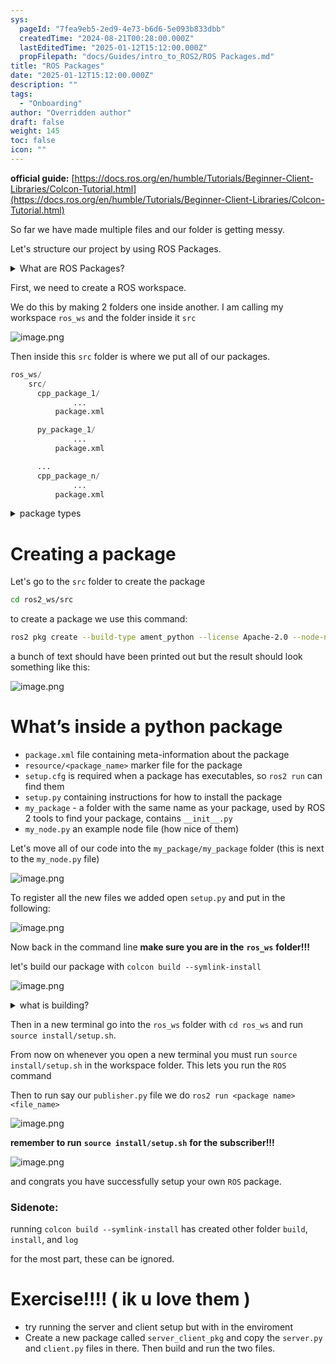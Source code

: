 ```yaml
---
sys:
  pageId: "7fea9eb5-2ed9-4e73-b6d6-5e093b833dbb"
  createdTime: "2024-08-21T00:28:00.000Z"
  lastEditedTime: "2025-01-12T15:12:00.000Z"
  propFilepath: "docs/Guides/intro_to_ROS2/ROS Packages.md"
title: "ROS Packages"
date: "2025-01-12T15:12:00.000Z"
description: ""
tags:
  - "Onboarding"
author: "Overridden author"
draft: false
weight: 145
toc: false
icon: ""
---
```


**official guide:** [https://docs.ros.org/en/humble/Tutorials/Beginner-Client-Libraries/Colcon-Tutorial.html](https://docs.ros.org/en/humble/Tutorials/Beginner-Client-Libraries/Colcon-Tutorial.html)

So far we have made multiple files and our folder is getting messy.

Let's structure our project by using ROS Packages.

<details>

<summary>What are ROS Packages?</summary>

ROS Packages are, as the name implies, packages of code that are highly sharable between ROS developers.

They consist of a folder, `package.xml` file, and source code

```python
      cpp_package_1/
		      ... imagine much code files here ..
          package.xml
```

</details>

First, we need to create a ROS workspace.

We do this by making 2 folders one inside another. I am calling my workspace `ros_ws` and the folder inside it `src`

![image.png](https://prod-files-secure.s3.us-west-2.amazonaws.com/d518164a-d88e-44d1-a4ee-3adb3bd8bce0/70706947-fd18-4537-a67b-e12946812d31/image.png?X-Amz-Algorithm=AWS4-HMAC-SHA256&X-Amz-Content-Sha256=UNSIGNED-PAYLOAD&X-Amz-Credential=ASIAZI2LB4663PYDZKMX%2F20250616%2Fus-west-2%2Fs3%2Faws4_request&X-Amz-Date=20250616T051216Z&X-Amz-Expires=3600&X-Amz-Security-Token=IQoJb3JpZ2luX2VjEGsaCXVzLXdlc3QtMiJHMEUCIQCJvHzdGj0P1pZQolFIQEftcnVS41YO4o%2BwGT87ovN%2BMwIgU%2F%2FJLvXEdlKQ38KiJZ3%2BPZHdhdn5ixIwKy%2FWqls5rswq%2FwMIUxAAGgw2Mzc0MjMxODM4MDUiDBOpHCesCWOoOA1oECrcA8g0%2Ftekx1BXDDOtObsmdXbvcgmcZnxhjkEtQkU7FJ%2Ftw3XaxMMBRb9v63EI4op0H4AYp8NVRAADJSXN5p%2FqZTgRgU0vR1f%2F4JGxAhp%2FP%2FivvuA0wl43at%2F4cpA2YmcscUR1LWbTei8NSDuZC0szjlCymZQtxmthzvjeVrX6UIbPSeQRx58dO7YKVum46O8fBrNg5ygbF5ZWNwVqmZDCYhWjh07H9ReQBqpDNPjApnbnH0GKueMdceQrP2BiAJ0Yxm4ULTWTcKQCg4zzFa0q%2FSzuE2Hu0a2p5Nxk5XizvRtdeeEZ%2FxxvQsqxTgzkxWLbV6eG5XPA7wDrvstU63DmKJx30LhMM%2FfXm0zdSQMyp0r2JpfynT0UgG9C7R%2B73eThIrzyLQDAkjvq1VDotsg5U7d3l6895iRlT9x0xOfiMMUcrvsTflTvm07BbAukQYf5RmS8%2FrRlQ9sme4VCUGdbUkRJyn2HU9Wpqc3m3BKCzosmhUhWHDByZImkwPVvtfb%2BiPhaWlQJBk9Z7iV32tufVkJoWuBYyFTHaJlnpNal9W3zUxUlqMVmMMzVv3I5gykbXshYFhrdS9b3szq4rmuNh1ALWFlxJyzjlRBhThZYUWRNywZ7xMhBrvGsdnSDMLD%2BvcIGOqUBBsc87YqK18dfV9RYf6GPRY7g%2Bc9yafxbdwAt5BPFSoVRKxRed1O4kh%2ByOeSSPHAhG4d2ISUKIJ%2FmZ3wQk0%2FpN%2BqV9o92p%2FG4Wf2sR33QIcmegd%2FZtbDvOz68lhoSK06WnexcrA2ftRtDIV7lEpMDnfQyUbaQeWgMiajGPswXfoiIJS5YbUCVFS%2FqJTK55xWFSj61o8MnWgMFk%2FbrjsLmEQPASGRM&X-Amz-Signature=193977c160ea1400bef089150f853a0c9785c7959b4d8940fce8944a67a9c453&X-Amz-SignedHeaders=host&x-amz-checksum-mode=ENABLED&x-id=GetObject)

Then inside this `src` folder is where we put all of our packages.

```python
ros_ws/
    src/
      cpp_package_1/
		      ...
          package.xml

      py_package_1/
		      ...
          package.xml

      ...
      cpp_package_n/
		      ...
          package.xml

```

<details>

<summary>package types</summary>

packages can be either `C++` or python.

the intern file structure is different for each but for this guide we will stick to creating python packages

</details>

# Creating a package

Let's go to the `src` folder to create the package

```bash
cd ros2_ws/src
```

to create a package we use this command:

```bash
ros2 pkg create --build-type ament_python --license Apache-2.0 --node-name my_node my_package
```

a bunch of text should have been printed out but the result should look something like this:

![image.png](https://prod-files-secure.s3.us-west-2.amazonaws.com/d518164a-d88e-44d1-a4ee-3adb3bd8bce0/e6cf1e3f-8512-4a3e-b131-079f800bf3e8/image.png?X-Amz-Algorithm=AWS4-HMAC-SHA256&X-Amz-Content-Sha256=UNSIGNED-PAYLOAD&X-Amz-Credential=ASIAZI2LB4663PYDZKMX%2F20250616%2Fus-west-2%2Fs3%2Faws4_request&X-Amz-Date=20250616T051217Z&X-Amz-Expires=3600&X-Amz-Security-Token=IQoJb3JpZ2luX2VjEGsaCXVzLXdlc3QtMiJHMEUCIQCJvHzdGj0P1pZQolFIQEftcnVS41YO4o%2BwGT87ovN%2BMwIgU%2F%2FJLvXEdlKQ38KiJZ3%2BPZHdhdn5ixIwKy%2FWqls5rswq%2FwMIUxAAGgw2Mzc0MjMxODM4MDUiDBOpHCesCWOoOA1oECrcA8g0%2Ftekx1BXDDOtObsmdXbvcgmcZnxhjkEtQkU7FJ%2Ftw3XaxMMBRb9v63EI4op0H4AYp8NVRAADJSXN5p%2FqZTgRgU0vR1f%2F4JGxAhp%2FP%2FivvuA0wl43at%2F4cpA2YmcscUR1LWbTei8NSDuZC0szjlCymZQtxmthzvjeVrX6UIbPSeQRx58dO7YKVum46O8fBrNg5ygbF5ZWNwVqmZDCYhWjh07H9ReQBqpDNPjApnbnH0GKueMdceQrP2BiAJ0Yxm4ULTWTcKQCg4zzFa0q%2FSzuE2Hu0a2p5Nxk5XizvRtdeeEZ%2FxxvQsqxTgzkxWLbV6eG5XPA7wDrvstU63DmKJx30LhMM%2FfXm0zdSQMyp0r2JpfynT0UgG9C7R%2B73eThIrzyLQDAkjvq1VDotsg5U7d3l6895iRlT9x0xOfiMMUcrvsTflTvm07BbAukQYf5RmS8%2FrRlQ9sme4VCUGdbUkRJyn2HU9Wpqc3m3BKCzosmhUhWHDByZImkwPVvtfb%2BiPhaWlQJBk9Z7iV32tufVkJoWuBYyFTHaJlnpNal9W3zUxUlqMVmMMzVv3I5gykbXshYFhrdS9b3szq4rmuNh1ALWFlxJyzjlRBhThZYUWRNywZ7xMhBrvGsdnSDMLD%2BvcIGOqUBBsc87YqK18dfV9RYf6GPRY7g%2Bc9yafxbdwAt5BPFSoVRKxRed1O4kh%2ByOeSSPHAhG4d2ISUKIJ%2FmZ3wQk0%2FpN%2BqV9o92p%2FG4Wf2sR33QIcmegd%2FZtbDvOz68lhoSK06WnexcrA2ftRtDIV7lEpMDnfQyUbaQeWgMiajGPswXfoiIJS5YbUCVFS%2FqJTK55xWFSj61o8MnWgMFk%2FbrjsLmEQPASGRM&X-Amz-Signature=be6823105bb5de5bf2c47cd65e7ad962b4fb0d1efaf7a839234c265f362d60cc&X-Amz-SignedHeaders=host&x-amz-checksum-mode=ENABLED&x-id=GetObject)

# What’s inside a python package

- `package.xml` file containing meta-information about the package
- `resource/<package_name>` marker file for the package
- `setup.cfg` is required when a package has executables, so `ros2 run` can find them
- `setup.py` containing instructions for how to install the package
- `my_package` - a folder with the same name as your package, used by ROS 2 tools to find your package, contains `__init__.py`
- `my_node.py` an example node file (how nice of them)

Let's move all of our code into the `my_package/my_package` folder (this is next to the `my_node.py` file)

![image.png](https://prod-files-secure.s3.us-west-2.amazonaws.com/d518164a-d88e-44d1-a4ee-3adb3bd8bce0/9ce58f11-0da9-4d3e-b86d-506a9685d378/image.png?X-Amz-Algorithm=AWS4-HMAC-SHA256&X-Amz-Content-Sha256=UNSIGNED-PAYLOAD&X-Amz-Credential=ASIAZI2LB4663PYDZKMX%2F20250616%2Fus-west-2%2Fs3%2Faws4_request&X-Amz-Date=20250616T051217Z&X-Amz-Expires=3600&X-Amz-Security-Token=IQoJb3JpZ2luX2VjEGsaCXVzLXdlc3QtMiJHMEUCIQCJvHzdGj0P1pZQolFIQEftcnVS41YO4o%2BwGT87ovN%2BMwIgU%2F%2FJLvXEdlKQ38KiJZ3%2BPZHdhdn5ixIwKy%2FWqls5rswq%2FwMIUxAAGgw2Mzc0MjMxODM4MDUiDBOpHCesCWOoOA1oECrcA8g0%2Ftekx1BXDDOtObsmdXbvcgmcZnxhjkEtQkU7FJ%2Ftw3XaxMMBRb9v63EI4op0H4AYp8NVRAADJSXN5p%2FqZTgRgU0vR1f%2F4JGxAhp%2FP%2FivvuA0wl43at%2F4cpA2YmcscUR1LWbTei8NSDuZC0szjlCymZQtxmthzvjeVrX6UIbPSeQRx58dO7YKVum46O8fBrNg5ygbF5ZWNwVqmZDCYhWjh07H9ReQBqpDNPjApnbnH0GKueMdceQrP2BiAJ0Yxm4ULTWTcKQCg4zzFa0q%2FSzuE2Hu0a2p5Nxk5XizvRtdeeEZ%2FxxvQsqxTgzkxWLbV6eG5XPA7wDrvstU63DmKJx30LhMM%2FfXm0zdSQMyp0r2JpfynT0UgG9C7R%2B73eThIrzyLQDAkjvq1VDotsg5U7d3l6895iRlT9x0xOfiMMUcrvsTflTvm07BbAukQYf5RmS8%2FrRlQ9sme4VCUGdbUkRJyn2HU9Wpqc3m3BKCzosmhUhWHDByZImkwPVvtfb%2BiPhaWlQJBk9Z7iV32tufVkJoWuBYyFTHaJlnpNal9W3zUxUlqMVmMMzVv3I5gykbXshYFhrdS9b3szq4rmuNh1ALWFlxJyzjlRBhThZYUWRNywZ7xMhBrvGsdnSDMLD%2BvcIGOqUBBsc87YqK18dfV9RYf6GPRY7g%2Bc9yafxbdwAt5BPFSoVRKxRed1O4kh%2ByOeSSPHAhG4d2ISUKIJ%2FmZ3wQk0%2FpN%2BqV9o92p%2FG4Wf2sR33QIcmegd%2FZtbDvOz68lhoSK06WnexcrA2ftRtDIV7lEpMDnfQyUbaQeWgMiajGPswXfoiIJS5YbUCVFS%2FqJTK55xWFSj61o8MnWgMFk%2FbrjsLmEQPASGRM&X-Amz-Signature=56ecfc55fb3ee39ce14b52ce3121de436250949cdb081be2fed2553563038e56&X-Amz-SignedHeaders=host&x-amz-checksum-mode=ENABLED&x-id=GetObject)

To register all the new files we added open `setup.py` and put in the following:

![image.png](https://prod-files-secure.s3.us-west-2.amazonaws.com/d518164a-d88e-44d1-a4ee-3adb3bd8bce0/1cd7c262-4cae-4496-9d75-c178537d24a2/image.png?X-Amz-Algorithm=AWS4-HMAC-SHA256&X-Amz-Content-Sha256=UNSIGNED-PAYLOAD&X-Amz-Credential=ASIAZI2LB4663PYDZKMX%2F20250616%2Fus-west-2%2Fs3%2Faws4_request&X-Amz-Date=20250616T051217Z&X-Amz-Expires=3600&X-Amz-Security-Token=IQoJb3JpZ2luX2VjEGsaCXVzLXdlc3QtMiJHMEUCIQCJvHzdGj0P1pZQolFIQEftcnVS41YO4o%2BwGT87ovN%2BMwIgU%2F%2FJLvXEdlKQ38KiJZ3%2BPZHdhdn5ixIwKy%2FWqls5rswq%2FwMIUxAAGgw2Mzc0MjMxODM4MDUiDBOpHCesCWOoOA1oECrcA8g0%2Ftekx1BXDDOtObsmdXbvcgmcZnxhjkEtQkU7FJ%2Ftw3XaxMMBRb9v63EI4op0H4AYp8NVRAADJSXN5p%2FqZTgRgU0vR1f%2F4JGxAhp%2FP%2FivvuA0wl43at%2F4cpA2YmcscUR1LWbTei8NSDuZC0szjlCymZQtxmthzvjeVrX6UIbPSeQRx58dO7YKVum46O8fBrNg5ygbF5ZWNwVqmZDCYhWjh07H9ReQBqpDNPjApnbnH0GKueMdceQrP2BiAJ0Yxm4ULTWTcKQCg4zzFa0q%2FSzuE2Hu0a2p5Nxk5XizvRtdeeEZ%2FxxvQsqxTgzkxWLbV6eG5XPA7wDrvstU63DmKJx30LhMM%2FfXm0zdSQMyp0r2JpfynT0UgG9C7R%2B73eThIrzyLQDAkjvq1VDotsg5U7d3l6895iRlT9x0xOfiMMUcrvsTflTvm07BbAukQYf5RmS8%2FrRlQ9sme4VCUGdbUkRJyn2HU9Wpqc3m3BKCzosmhUhWHDByZImkwPVvtfb%2BiPhaWlQJBk9Z7iV32tufVkJoWuBYyFTHaJlnpNal9W3zUxUlqMVmMMzVv3I5gykbXshYFhrdS9b3szq4rmuNh1ALWFlxJyzjlRBhThZYUWRNywZ7xMhBrvGsdnSDMLD%2BvcIGOqUBBsc87YqK18dfV9RYf6GPRY7g%2Bc9yafxbdwAt5BPFSoVRKxRed1O4kh%2ByOeSSPHAhG4d2ISUKIJ%2FmZ3wQk0%2FpN%2BqV9o92p%2FG4Wf2sR33QIcmegd%2FZtbDvOz68lhoSK06WnexcrA2ftRtDIV7lEpMDnfQyUbaQeWgMiajGPswXfoiIJS5YbUCVFS%2FqJTK55xWFSj61o8MnWgMFk%2FbrjsLmEQPASGRM&X-Amz-Signature=4d18fd8d52ad9da6e555e952cfc59ed3a915c687ae7320f28745463826acc794&X-Amz-SignedHeaders=host&x-amz-checksum-mode=ENABLED&x-id=GetObject)

Now back in the command line **make sure you are in the** **`ros_ws`** **folder!!!**

let's build our package with `colcon build --symlink-install`

![image.png](https://prod-files-secure.s3.us-west-2.amazonaws.com/d518164a-d88e-44d1-a4ee-3adb3bd8bce0/2f2a0d27-b173-48fd-b189-5f5c0ce65619/image.png?X-Amz-Algorithm=AWS4-HMAC-SHA256&X-Amz-Content-Sha256=UNSIGNED-PAYLOAD&X-Amz-Credential=ASIAZI2LB4663PYDZKMX%2F20250616%2Fus-west-2%2Fs3%2Faws4_request&X-Amz-Date=20250616T051217Z&X-Amz-Expires=3600&X-Amz-Security-Token=IQoJb3JpZ2luX2VjEGsaCXVzLXdlc3QtMiJHMEUCIQCJvHzdGj0P1pZQolFIQEftcnVS41YO4o%2BwGT87ovN%2BMwIgU%2F%2FJLvXEdlKQ38KiJZ3%2BPZHdhdn5ixIwKy%2FWqls5rswq%2FwMIUxAAGgw2Mzc0MjMxODM4MDUiDBOpHCesCWOoOA1oECrcA8g0%2Ftekx1BXDDOtObsmdXbvcgmcZnxhjkEtQkU7FJ%2Ftw3XaxMMBRb9v63EI4op0H4AYp8NVRAADJSXN5p%2FqZTgRgU0vR1f%2F4JGxAhp%2FP%2FivvuA0wl43at%2F4cpA2YmcscUR1LWbTei8NSDuZC0szjlCymZQtxmthzvjeVrX6UIbPSeQRx58dO7YKVum46O8fBrNg5ygbF5ZWNwVqmZDCYhWjh07H9ReQBqpDNPjApnbnH0GKueMdceQrP2BiAJ0Yxm4ULTWTcKQCg4zzFa0q%2FSzuE2Hu0a2p5Nxk5XizvRtdeeEZ%2FxxvQsqxTgzkxWLbV6eG5XPA7wDrvstU63DmKJx30LhMM%2FfXm0zdSQMyp0r2JpfynT0UgG9C7R%2B73eThIrzyLQDAkjvq1VDotsg5U7d3l6895iRlT9x0xOfiMMUcrvsTflTvm07BbAukQYf5RmS8%2FrRlQ9sme4VCUGdbUkRJyn2HU9Wpqc3m3BKCzosmhUhWHDByZImkwPVvtfb%2BiPhaWlQJBk9Z7iV32tufVkJoWuBYyFTHaJlnpNal9W3zUxUlqMVmMMzVv3I5gykbXshYFhrdS9b3szq4rmuNh1ALWFlxJyzjlRBhThZYUWRNywZ7xMhBrvGsdnSDMLD%2BvcIGOqUBBsc87YqK18dfV9RYf6GPRY7g%2Bc9yafxbdwAt5BPFSoVRKxRed1O4kh%2ByOeSSPHAhG4d2ISUKIJ%2FmZ3wQk0%2FpN%2BqV9o92p%2FG4Wf2sR33QIcmegd%2FZtbDvOz68lhoSK06WnexcrA2ftRtDIV7lEpMDnfQyUbaQeWgMiajGPswXfoiIJS5YbUCVFS%2FqJTK55xWFSj61o8MnWgMFk%2FbrjsLmEQPASGRM&X-Amz-Signature=b32012f0a9d970d06247b72b8ec8ae8bae4802890f9eaf01a1f8663614c522e0&X-Amz-SignedHeaders=host&x-amz-checksum-mode=ENABLED&x-id=GetObject)

<details>

<summary>what is building?</summary>

if you are a CS major at Rose-Hulman you will learn the answer to this in CSSE132

but TLDR; is it combines all the code files into one program that can be run easily 

</details>

Then in a new terminal go into the `ros_ws` folder with `cd ros_ws` and run `source install/setup.sh`. 

From now on whenever you open a new terminal you must run `source install/setup.sh` in the workspace folder. This lets you run the `ROS` command

Then to run say our `publisher.py` file we do `ros2 run <package name> <file_name>`

![image.png](https://prod-files-secure.s3.us-west-2.amazonaws.com/d518164a-d88e-44d1-a4ee-3adb3bd8bce0/4f4b1219-3a44-4632-aa0a-ce3471699f59/image.png?X-Amz-Algorithm=AWS4-HMAC-SHA256&X-Amz-Content-Sha256=UNSIGNED-PAYLOAD&X-Amz-Credential=ASIAZI2LB4663PYDZKMX%2F20250616%2Fus-west-2%2Fs3%2Faws4_request&X-Amz-Date=20250616T051217Z&X-Amz-Expires=3600&X-Amz-Security-Token=IQoJb3JpZ2luX2VjEGsaCXVzLXdlc3QtMiJHMEUCIQCJvHzdGj0P1pZQolFIQEftcnVS41YO4o%2BwGT87ovN%2BMwIgU%2F%2FJLvXEdlKQ38KiJZ3%2BPZHdhdn5ixIwKy%2FWqls5rswq%2FwMIUxAAGgw2Mzc0MjMxODM4MDUiDBOpHCesCWOoOA1oECrcA8g0%2Ftekx1BXDDOtObsmdXbvcgmcZnxhjkEtQkU7FJ%2Ftw3XaxMMBRb9v63EI4op0H4AYp8NVRAADJSXN5p%2FqZTgRgU0vR1f%2F4JGxAhp%2FP%2FivvuA0wl43at%2F4cpA2YmcscUR1LWbTei8NSDuZC0szjlCymZQtxmthzvjeVrX6UIbPSeQRx58dO7YKVum46O8fBrNg5ygbF5ZWNwVqmZDCYhWjh07H9ReQBqpDNPjApnbnH0GKueMdceQrP2BiAJ0Yxm4ULTWTcKQCg4zzFa0q%2FSzuE2Hu0a2p5Nxk5XizvRtdeeEZ%2FxxvQsqxTgzkxWLbV6eG5XPA7wDrvstU63DmKJx30LhMM%2FfXm0zdSQMyp0r2JpfynT0UgG9C7R%2B73eThIrzyLQDAkjvq1VDotsg5U7d3l6895iRlT9x0xOfiMMUcrvsTflTvm07BbAukQYf5RmS8%2FrRlQ9sme4VCUGdbUkRJyn2HU9Wpqc3m3BKCzosmhUhWHDByZImkwPVvtfb%2BiPhaWlQJBk9Z7iV32tufVkJoWuBYyFTHaJlnpNal9W3zUxUlqMVmMMzVv3I5gykbXshYFhrdS9b3szq4rmuNh1ALWFlxJyzjlRBhThZYUWRNywZ7xMhBrvGsdnSDMLD%2BvcIGOqUBBsc87YqK18dfV9RYf6GPRY7g%2Bc9yafxbdwAt5BPFSoVRKxRed1O4kh%2ByOeSSPHAhG4d2ISUKIJ%2FmZ3wQk0%2FpN%2BqV9o92p%2FG4Wf2sR33QIcmegd%2FZtbDvOz68lhoSK06WnexcrA2ftRtDIV7lEpMDnfQyUbaQeWgMiajGPswXfoiIJS5YbUCVFS%2FqJTK55xWFSj61o8MnWgMFk%2FbrjsLmEQPASGRM&X-Amz-Signature=b037c9c7f2901e8ec3f4a2ba12015ecdd8cafdeaa4cac2604a323fdeca69d645&X-Amz-SignedHeaders=host&x-amz-checksum-mode=ENABLED&x-id=GetObject)

**remember to run** **`source install/setup.sh`** **for the subscriber!!!**

![image.png](https://prod-files-secure.s3.us-west-2.amazonaws.com/d518164a-d88e-44d1-a4ee-3adb3bd8bce0/02121119-dad4-49ec-8356-c956108b4243/image.png?X-Amz-Algorithm=AWS4-HMAC-SHA256&X-Amz-Content-Sha256=UNSIGNED-PAYLOAD&X-Amz-Credential=ASIAZI2LB4663PYDZKMX%2F20250616%2Fus-west-2%2Fs3%2Faws4_request&X-Amz-Date=20250616T051217Z&X-Amz-Expires=3600&X-Amz-Security-Token=IQoJb3JpZ2luX2VjEGsaCXVzLXdlc3QtMiJHMEUCIQCJvHzdGj0P1pZQolFIQEftcnVS41YO4o%2BwGT87ovN%2BMwIgU%2F%2FJLvXEdlKQ38KiJZ3%2BPZHdhdn5ixIwKy%2FWqls5rswq%2FwMIUxAAGgw2Mzc0MjMxODM4MDUiDBOpHCesCWOoOA1oECrcA8g0%2Ftekx1BXDDOtObsmdXbvcgmcZnxhjkEtQkU7FJ%2Ftw3XaxMMBRb9v63EI4op0H4AYp8NVRAADJSXN5p%2FqZTgRgU0vR1f%2F4JGxAhp%2FP%2FivvuA0wl43at%2F4cpA2YmcscUR1LWbTei8NSDuZC0szjlCymZQtxmthzvjeVrX6UIbPSeQRx58dO7YKVum46O8fBrNg5ygbF5ZWNwVqmZDCYhWjh07H9ReQBqpDNPjApnbnH0GKueMdceQrP2BiAJ0Yxm4ULTWTcKQCg4zzFa0q%2FSzuE2Hu0a2p5Nxk5XizvRtdeeEZ%2FxxvQsqxTgzkxWLbV6eG5XPA7wDrvstU63DmKJx30LhMM%2FfXm0zdSQMyp0r2JpfynT0UgG9C7R%2B73eThIrzyLQDAkjvq1VDotsg5U7d3l6895iRlT9x0xOfiMMUcrvsTflTvm07BbAukQYf5RmS8%2FrRlQ9sme4VCUGdbUkRJyn2HU9Wpqc3m3BKCzosmhUhWHDByZImkwPVvtfb%2BiPhaWlQJBk9Z7iV32tufVkJoWuBYyFTHaJlnpNal9W3zUxUlqMVmMMzVv3I5gykbXshYFhrdS9b3szq4rmuNh1ALWFlxJyzjlRBhThZYUWRNywZ7xMhBrvGsdnSDMLD%2BvcIGOqUBBsc87YqK18dfV9RYf6GPRY7g%2Bc9yafxbdwAt5BPFSoVRKxRed1O4kh%2ByOeSSPHAhG4d2ISUKIJ%2FmZ3wQk0%2FpN%2BqV9o92p%2FG4Wf2sR33QIcmegd%2FZtbDvOz68lhoSK06WnexcrA2ftRtDIV7lEpMDnfQyUbaQeWgMiajGPswXfoiIJS5YbUCVFS%2FqJTK55xWFSj61o8MnWgMFk%2FbrjsLmEQPASGRM&X-Amz-Signature=5912da25d7829870d33587c338f312b37c3c05afc094427500879a212d958a69&X-Amz-SignedHeaders=host&x-amz-checksum-mode=ENABLED&x-id=GetObject)

and congrats you have successfully setup your own `ROS` package.

### Sidenote:

running `colcon build --symlink-install` has created other folder `build`, `install`, and `log`

for the most part, these can be ignored.

# Exercise!!!! ( ik u love them )

- try running the server and client setup but with in the enviroment
- Create a new package called `server_client_pkg` and copy the `server.py` and `client.py` files in there. Then build and run the two files.
